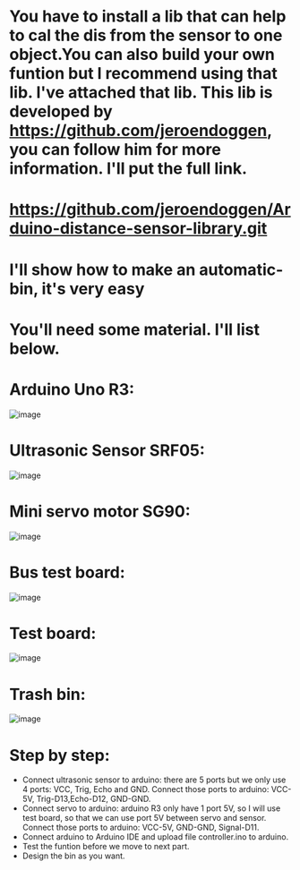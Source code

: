 # You have to install a lib that can help to cal the dis from the sensor to one object.You can also build your own funtion but I recommend using that lib. I've attached that lib. This lib is developed by https://github.com/jeroendoggen, you can follow him for more information. I'll put the full link.
# https://github.com/jeroendoggen/Arduino-distance-sensor-library.git
# I'll show how to make an automatic-bin, it's very easy
# You'll need some material. I'll list below.
# Arduino Uno R3:
![image](https://user-images.githubusercontent.com/103082614/201532264-b0377d92-ddd0-4488-a9b7-a8eb1b31e89a.png)
# Ultrasonic Sensor SRF05:
![image](https://user-images.githubusercontent.com/103082614/201532421-6e39f658-9f71-4041-b722-ffff1af52c6c.png)
# Mini servo motor SG90:
![image](https://user-images.githubusercontent.com/103082614/201532496-a1c9ad98-bc59-4141-9fe6-ea93f68bb2ce.png)
# Bus test board:
![image](https://user-images.githubusercontent.com/103082614/201533266-1de59e8c-2e61-45c2-9a41-592f4f196c82.png)
# Test board:
![image](https://user-images.githubusercontent.com/103082614/201536675-f2bcea23-2afb-4010-bae2-014913a06d1a.png)
# Trash bin:
![image](https://user-images.githubusercontent.com/103082614/201535109-01b7830f-bcb2-490a-afa5-14a8bb495f98.png)
# Step by step:
- Connect ultrasonic sensor to arduino: there are 5 ports but we only use 4 ports: VCC, Trig, Echo and GND. Connect those ports to arduino: VCC-5V, Trig-D13,Echo-D12, GND-GND.
- Connect servo to arduino: arduino R3 only have 1 port 5V, so I will use test board, so that we can use port 5V between servo and sensor. Connect those ports to arduino: VCC-5V, GND-GND, Signal-D11.
- Connect arduino to Arduino IDE and upload file controller.ino to arduino.
- Test the funtion before we move to next part.
- Design the bin as you want.
